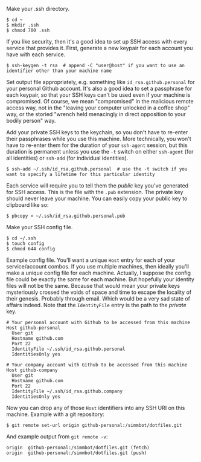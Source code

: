 Make your .ssh directory.
```
$ cd ~
$ mkdir .ssh
$ chmod 700 .ssh
```

If you like security, then it's a good idea to set up SSH access with every service that provides it.
First, generate a new keypair for each account you have with each service.
```
$ ssh-keygen -t rsa  # append -C "user@host" if you want to use an identifier other than your machine name
```
Set output file appropriately, e.g. something like ```id_rsa.github.personal``` for your personal Github account.
It's also a good idea to set a passphrase for each keypair, so that your SSH keys can't be used even if your machine is compromised.
Of course, we mean "compromised" in the malicious remote access way, not in the "leaving your computer unlocked in a coffee shop" way,
or the storied "wrench held menacingly in direct opposition to your bodily person" way.

Add your private SSH keys to the keychain, so you don't have to re-enter their passphrases while you use this machine.
More technically, you won't have to re-enter them for the duration of your ```ssh-agent``` session, but this duration is permanent
unless you use the ```-t``` switch on either ```ssh-agent``` (for all identities) or ```ssh-add``` (for individual identities).
```
$ ssh-add ~/.ssh/id_rsa.github.personal  # use the -t switch if you want to specify a lifetime for this particular identity
```

Each service will require you to tell them the *public* key you've generated for SSH access. This is the file with the ```.pub``` extension.
The private key should never leave your machine. You can easily copy your public key to clipboard like so:
```
$ pbcopy < ~/.ssh/id_rsa.github.personal.pub
```

Make your SSH config file.
```
$ cd ~/.ssh
$ touch config
$ chmod 644 config
```

Example config file. You'll want a unique ```Host``` entry for each of your service/account combos.
If you use multiple machines, then ideally you'll make a unique config file for each machine.
Actually, I suppose the config file could be exactly the same for each machine. But hopefully your identity files will not be the same.
Because that would mean your private keys mysteriously crossed the voids of space and time to escape the locality of their genesis. Probably through email.
Which would be a very sad state of affairs indeed. Note that the ```IdentityFile``` entry is the path to the *private* key.
```
# Your personal account with Github to be accessed from this machine
Host github-personal
  User git
  Hostname github.com
  Port 22
  IdentityFile ~/.ssh/id_rsa.github.personal
  IdentitiesOnly yes

# Your company account with Github to be accessed from this machine
Host github-company
  User git
  Hostname github.com
  Port 22
  IdentityFile ~/.ssh/id_rsa.github.company
  IdentitiesOnly yes
```

Now you can drop any of those ```Host``` identifiers into any SSH URI on this machine. Example with a git repository:
```
$ git remote set-url origin github-personal:/simmbot/dotfiles.git
```

And example output from ```git remote -v```:
```
origin  github-personal:/simmbot/dotfiles.git (fetch)
origin  github-personal:/simmbot/dotfiles.git (push)
```

